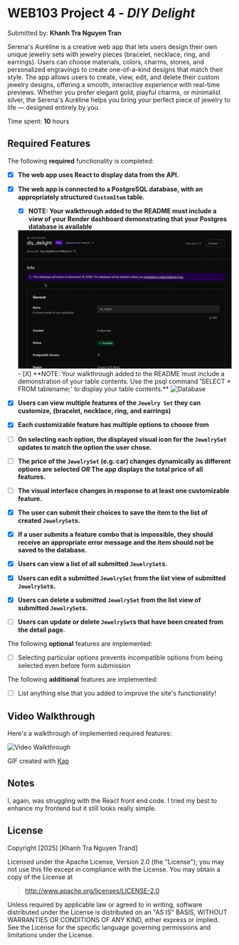 # WEB103 Project 4 - *DIY Delight*

Submitted by: **Khanh Tra Nguyen Tran**

Serena's Auréline is a creative web app that lets users design their own unique jewelry sets with jewelry pieces (bracelet, necklace, ring, and earrings). Users can choose materials, colors, charms, stones, and personalized engravings to create one-of-a-kind designs that match their style. The app allows users to create, view, edit, and delete their custom jewelry designs, offering a smooth, interactive experience with real-time previews. Whether you prefer elegant gold, playful charms, or minimalist silver, the Serena's Auréline helps you bring your perfect piece of jewelry to life — designed entirely by you.

Time spent: **10** hours

## Required Features

The following **required** functionality is completed:

<!-- Make sure to check off completed functionality below -->
- [X] **The web app uses React to display data from the API.**
- [X] **The web app is connected to a PostgreSQL database, with an appropriately structured `CustomItem` table.**
  - [X]  **NOTE: Your walkthrough added to the README must include a view of your Render dashboard demonstrating that your Postgres database is available**
  <img src='Render.gif' title='Render database' width='' alt='Render database' />
  - [X]  **NOTE: Your walkthrough added to the README must include a demonstration of your table contents. Use the psql command 'SELECT * FROM tablename;' to display your table contents.**
  <img src='Database.gif' title='Database' width='' alt='Database' />
- [X] **Users can view **multiple** features of the `Jewelry Set` they can customize, (bracelet, necklace, ring, and earrings)**

- [X] **Each customizable feature has multiple options to choose from**
- [ ] **On selecting each option, the displayed visual icon for the `JewelrySet` updates to match the option the user chose.**
- [ ] **The price of the `JewelrySet` (e.g. car) changes dynamically as different options are selected *OR* The app displays the total price of all features.**
- [ ] **The visual interface changes in response to at least one customizable feature.**
- [X] **The user can submit their choices to save the item to the list of created `JewelrySet`s.**
- [X] **If a user submits a feature combo that is impossible, they should receive an appropriate error message and the item should not be saved to the database.**
- [X] **Users can view a list of all submitted `JewelrySet`s.**
- [X] **Users can edit a submitted `JewelrySet` from the list view of submitted `JewelrySet`s.**
- [X] **Users can delete a submitted `JewelrySet` from the list view of submitted `JewelrySet`s.**
- [ ] **Users can update or delete `JewelrySet`s that have been created from the detail page.**


The following **optional** features are implemented:

- [ ] Selecting particular options prevents incompatible options from being selected even before form submission

The following **additional** features are implemented:

- [ ] List anything else that you added to improve the site's functionality!

## Video Walkthrough

Here's a walkthrough of implemented required features:

<img src='http://i.imgur.com/link/to/your/gif/file.gif' title='Video Walkthrough' width='' alt='Video Walkthrough' />

<!-- Replace this with whatever GIF tool you used! -->
GIF created with [Kap](https://getkap.co/)
<!-- Recommended tools:
[Kap](https://getkap.co/) for macOS
[ScreenToGif](https://www.screentogif.com/) for Windows
[peek](https://github.com/phw/peek) for Linux. -->

## Notes

I, again, was struggling with the React front end code. I tried my best to enhance my frontend but it still looks really simple.

## License

Copyright [2025] [Khanh Tra Nguyen Trand]

Licensed under the Apache License, Version 2.0 (the "License"); you may not use this file except in compliance with the License. You may obtain a copy of the License at

> http://www.apache.org/licenses/LICENSE-2.0

Unless required by applicable law or agreed to in writing, software distributed under the License is distributed on an "AS IS" BASIS, WITHOUT WARRANTIES OR CONDITIONS OF ANY KIND, either express or implied. See the License for the specific language governing permissions and limitations under the License.